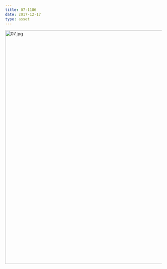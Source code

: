 ```yaml
---
title: 07-1186
date: 2017-12-17
type: asset
---
```

<img src="http://ccnmtl.columbia.edu/projects/histologylab/assets/images/07.jpg" height="750" alt="07.jpg" style="margin: 0;padding: 0;border: 0;">